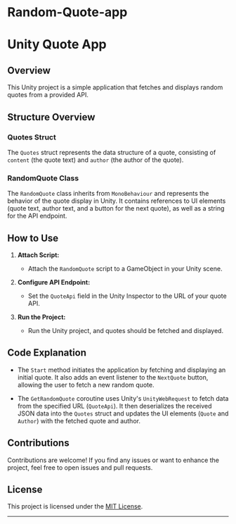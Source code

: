 # Random-Quote-app
# Unity Quote App

## Overview

This Unity project is a simple application that fetches and displays random quotes from a provided API.

## Structure Overview

### Quotes Struct

The `Quotes` struct represents the data structure of a quote, consisting of `content` (the quote text) and `author` (the author of the quote).

### RandomQuote Class

The `RandomQuote` class inherits from `MonoBehaviour` and represents the behavior of the quote display in Unity. It contains references to UI elements (quote text, author text, and a button for the next quote), as well as a string for the API endpoint.

## How to Use

1. **Attach Script:**
   - Attach the `RandomQuote` script to a GameObject in your Unity scene.

2. **Configure API Endpoint:**
   - Set the `QuoteApi` field in the Unity Inspector to the URL of your quote API.

3. **Run the Project:**
   - Run the Unity project, and quotes should be fetched and displayed.

## Code Explanation

- The `Start` method initiates the application by fetching and displaying an initial quote. It also adds an event listener to the `NextQuote` button, allowing the user to fetch a new random quote.

- The `GetRandomQuote` coroutine uses Unity's `UnityWebRequest` to fetch data from the specified URL (`QuoteApi`). It then deserializes the received JSON data into the `Quotes` struct and updates the UI elements (`Quote` and `Author`) with the fetched quote and author.

## Contributions

Contributions are welcome! If you find any issues or want to enhance the project, feel free to open issues and pull requests.

## License

This project is licensed under the [MIT License](LICENSE).

---
